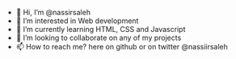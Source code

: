 - 👋 Hi, I’m @nassirsaleh
- 👀 I’m interested in Web development
- 🌱 I’m currently learning HTML, CSS and Javascript
- 💞️ I’m looking to collaborate on any of my projects
- 📫 How to reach me? here on github or on twitter @nassiirsaleh

<!---
nassiirsaleh/nassiirsaleh is a ✨ special ✨ repository because its `README.md` (this file) appears on your GitHub profile.
You can click the Preview link to take a look at your changes.
--->
